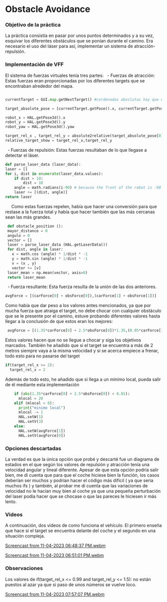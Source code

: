 # Obstacle Avoidance
### Objetivo de la práctica
La práctica consistía en pasar por unos puntos determinados y a su vez, esquivar los diferentes obstáculos que se ponían durante el camino.
Era necesario el uso del láser para así, implementar un sistema de atracción-repulsión.

### Implementación de VFF
El sistema de fuerzas virtuales tenía tres partes:
  - Fuerzas de atracción: Estas fuerzas eran proporcionadas por los diferentes targets que se encontraban alrededor del mapa.
  ```python

  currentTarget = GUI.map.getNextTarget() #cordenadas aboslutas hay que usar la funcion cuuret y pose (sale del hand)
  
  target_absolute_pose = [currentTarget.getPose().x, currentTarget.getPose().y]
  
  robot_x = HAL.getPose3d().x
  robot_y = HAL.getPose3d().y
  robot_yaw = HAL.getPose3d().yaw
  
  target_rel_x , target_rel_y = absolute2relative(target_absolute_pose[0],target_absolute_pose[1],robot_x,robot_y,robot_yaw)
  relative_target_show = target_rel_x,target_rel_y
  ```
  - Fuerzas de repulsión: Estas fuerzas resultaban de lo que llegase a detectar el láser.
  ```python
  def parse_laser_data (laser_data):
  laser = []
  for i, dist in enumerate(laser_data.values):
      if dist > 10:
          dist = 10
      angle = math.radians(i-90) # because the front of the robot is -90 degrees
      laser += [(dist, angle)]
  return laser
  ```
     Como estas fuerzas repelen, había que hacer una conversión para que restase a la fuerza total y había que hacer también que las más cercanas sean las más grandes.
   
 ```python
  def obstacle_position ():
  mayor_distance = 0
  angulo = 0
  vector = []
  laser = parse_laser_data (HAL.getLaserData())
  for dist, angle in laser:
    x = math.cos (angle) * 1/dist * -1
    y = math.sin (angle) * 1/dist * -1
    v = (x , y)
    vector += [v]
  laser_mean = np.mean(vector, axis=0)
  return laser_mean
  ```
  - Fuerza resultante: Esta fuerza resulta de la unión de las dos anteriores.
   ```python
  avgForce = [(carForce[0] + obsForce[0]),(carForce[1] + obsForce[1])]
   ```
Como había que dar peso a los valores antes mencionados, ya que por mucha fuerza que atraiga el target, no debe chocar con cualquier obstáculo que se le presente por el camino, estuve probando diferentes valores hasta llegar a la conclusión de que estos eran los mejores:
 ```python
  avgForce = [(1.35*carForce[0] + 2.5*obsForce[0])*1.35,(0.05*carForce[1] + 5*obsForce[1])]
 ```
Estos valores hacen que no se llegue a chocar y siga los objetivos marcados.
También he añadido que si el target se encuentra a más de 2 metros siempre vaya a la misma velocidad y si se acerca empiece a frenar, todo esto para no pasarse del target
```python
if(target_rel_x >= 2):
  target_rel_x = 2
```
Además de todo esto, he añadido que si llega a un mínimo local, pueda salir de él mediante esta implementación
```python
    if (abs(1.35*carForce[0] + 2.5*obsForce[0]) < 0.01): 
      mlocal = 20
    elif (mlocal < 0):
      print("minimo local")
      mlocal -= 1
      HAL.setW(1)
      HAL.setV(3)
    else:
      HAL.setW(avgForce[1])
      HAL.setV(avgForce[0])
```
### Opciones descartadas
La verdad es que la única opción que probé y descarté fue un diagrama de estados en el que según los valores de repulsión y atracción tenía una velocidad angular y lineal diferente.
Apesar de que esta opción podría salir bien, me di cuenta que para que el coche hiciese bien la función, los casos deberían ser muchos y podrían hacer el código más difícil ( ya que seria muchos ifs ) y también, al probar me di cuenta que las variaciones de velocidad no le hacían muy bien al coche ya que una pequeña perturbación del laser podía hacer que se chocase o que las pareces le hiciesen ir más lento.


### Videos
A continuación, dos videos de como funciona el vehículo. El primero enseña que hace si el target se encuentra delante del coche y el segundo en una situación compleja.

[Screencast from 11-04-2023 06:48:37 PM.webm](https://github.com/jlozanot2021/Robotica_Movil_23.24/assets/102520615/085b450e-fc0e-4f02-9330-81592dfa82f5)

[Screencast from 11-04-2023 06:51:01 PM.webm](https://github.com/jlozanot2021/Robotica_Movil_23.24/assets/102520615/f962a73f-4152-4d8c-8c22-6e1583ad7aff)


### Observaciones

Los valores de if(target_rel_x <= 0.99 and target_rel_y <= 1.5): no están puestos al azar ya que si paso de unos números se vuelve loco.

[Screencast from 11-04-2023 07:57:07 PM.webm](https://github.com/jlozanot2021/Robotica_Movil_23.24/assets/102520615/59c10447-24a5-41b5-abd5-846ccbb640f1)

